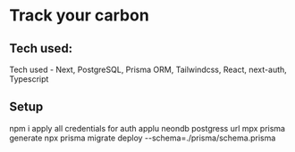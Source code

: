 # Track your carbon
## Tech used:
Tech used - Next, PostgreSQL, Prisma ORM, Tailwindcss, React, next-auth, Typescript


## Setup
npm i
apply all credentials for auth
applu neondb postgress url
mpx prisma generate
npx prisma migrate deploy --schema=./prisma/schema.prisma
